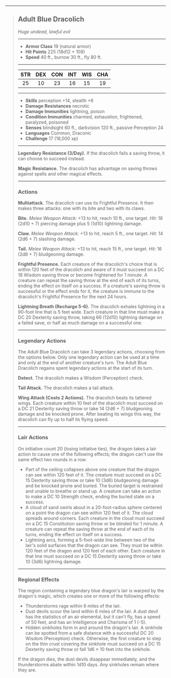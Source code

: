 ***
> ## Adult Blue Dracolich
> *Huge undead, lawful evil*
> 
> ***
> 
> - **Armor Class** 19 (natural armor)
> - **Hit Points** 225 (18d12 + 108)
> - **Speed** 40 ft., burrow 30 ft., fly 80 ft.
> 
> ***
> 
> |STR|DEX|CON|INT|WIS|CHA|
> |:---:|:---:|:---:|:---:|:---:|:---:|
> |25|10|23|16|15|19|
> 
> ***
> 
> - **Skills** perception +14, stealth +6
> - **Damage Resistances** necrotic
> - **Damage Immunities** lightning, poison
> - **Condition Immunities** charmed, exhaustion, frightened, paralyzed, poisoned
> - **Senses** blindsight 60 ft., darkvision 120 ft., passive Perception 24
> - **Languages** Common, Draconic
> - **Challenge** 17 (18,000 xp)
> 
> ***
> 
> **Legendary Resistance (3/Day).** If the dracolich fails a saving throw, it can choose to succeed instead.
> 
> **Magic Resistance.** The dracolich has advantage on saving throws against spells and other magical effects.
> 
> ***
> 
> ### Actions
> **Multiattack.** The dracolich can use its Frightful Presence. It then makes three attacks: one with its bite and two with its claws.
> 
> **Bite.** *Melee Weapon Attack:* +13 to hit, reach 10 ft., one target. *Hit:* 18 (2d10 + 7) piercing damage plus 5 (1d10) lightning damage.
> 
> **Claw.** *Melee Weapon Attack:* +13 to hit, reach 5 ft., one target. *Hit:* 14 (2d6 + 7) slashing damage.
> 
> **Tail.** *Melee Weapon Attack:* +13 to hit, reach 15 ft., one target. *Hit:* 16 (2d8 + 7) bludgeoning damage.
> 
> **Frightful Presence.** Each creature of the dracolich's choice that is within 120 feet of the dracolich and aware of it must succeed on a DC 18 Wisdom saving throw or become frightened for 1 minute. A creature can repeat the saving throw at the end of each of its turns, ending the effect on itself on a success. If a creature's saving throw is successful or the effect ends for it, the creature is immune to the dracolich's Frightful Presence for the next 24 hours.
> 
> **Lightning Breath (Recharge 5-6).** The dracolich exhales lightning in a 90-foot line that is 5 feet wide. Each creature in that line must make a DC 20 Dexterity saving throw, taking 66 (12d10) lightning damage on a failed save, or half as much damage on a successful one.
> 
> ***
> 
> ### Legendary Actions
> The Adult Blue Dracolich can take 3 legendary actions, choosing from the options below. Only one legendary action can be used at a time and only at the end of another creature's turn. The Adult Blue Dracolich regains spent legendary actions at the start of its turn.
> 
> **Detect.** The dracolich makes a Wisdom (Perception) check.
> 
> **Tail Attack.** The dracolich makes a tail attack.
> 
> **Wing Attack (Costs 2 Actions).** The dracolich beats its tattered wings. Each creature within 10 feet of the dracolich must succeed on a DC 21 Dexterity saving throw or take 14 (2d6 + 7) bludgeoning damage and be knocked prone. After beating its wings this way, the dracolich can fly up to half its flying speed.
> 
> ***
> 
> ### Lair Actions
> On initiative count 20 (losing initiative ties), the dragon takes a lair action to cause one of the following effects; the dragon can't use the same effect two rounds in a row:
> - Part of the ceiling collapses above one creature that the dragon can see within 120 feet of it. The creature must succeed on a DC 15 Dexterity saving throw or take 10 (3d6) bludgeoning damage and be knocked prone and buried. The buried target is restrained and unable to breathe or stand up. A creature can take an action to make a DC 10 Strength check, ending the buried state on a success.  
> - A cloud of sand swirls about in a 20-foot-radius sphere centered on a point the dragon can see within 120 feet of it. The cloud spreads around corners. Each creature in the cloud must succeed on a DC 15 Constitution saving throw or be blinded for 1 minute. A creature can repeat the saving throw at the end of each of its turns, ending the effect on itself on a success.  
> - Lightning arcs, forming a 5-foot-wide line between two of the lair's solid surfaces that the dragon can see. They must be within 120 feet of the dragon and 120 feet of each other. Each creature in that line must succeed on a DC 15 Dexterity saving throw or take 10 (3d6) lightning damage.
> 
> ***
> 
> ### Regional Effects
> The region containing a legendary blue dragon's lair is warped by the dragon's magic, which creates one or more of the following effects:
> - Thunderstorms rage within 6 miles of the lair.  
> - Dust devils scour the land within 6 miles of the lair. A dust devil has the statistics of an air elemental, but it can't fly, has a speed of 50 feet, and has an Intelligence and Charisma of 1 (-5).  
> - Hidden sinkholes form in and around the dragon's lair. A sinkhole can be spotted from a safe distance with a successful DC 20 Wisdom (Perception) check. Otherwise, the first creature to step on the thin crust covering the sinkhole must succeed on a DC 15 Dexterity saving throw or fall 1d6 × 10 feet into the sinkhole.
> 
> If the dragon dies, the dust devils disappear immediately, and the thunderstorms abate within 1d10 days. Any sinkholes remain where they are.